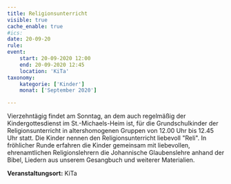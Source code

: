 ```yaml
---
title: Religionsunterricht
visible: true
cache_enable: true
#ics: 
date: 20-09-20
rule: 
event:
	start: 20-09-2020 12:00
	end: 20-09-2020 12:45
	location: 'KiTa'
taxonomy:
	kategorie: ['Kinder']
	monat: ['September 2020']

---
```

Vierzehntägig findet am Sonntag, an dem auch regelmäßig der Kindergottesdienst im St.-Michaels-Heim ist, für die Grundschulkinder der Religionsunterricht in altershomogenen Gruppen von 12.00 Uhr bis 12.45 Uhr statt. Die Kinder nennen den Religionsunterricht liebevoll "Reli". In fröhlicher Runde erfahren die Kinder gemeinsam mit liebevollen, ehrenamtlichen Religionslehrern die Johannische Glaubenslehre anhand der Bibel, Liedern aus unserem Gesangbuch und weiterer Materialien.



**Veranstaltungsort:** KiTa

